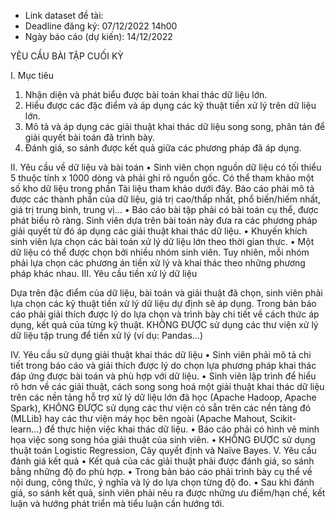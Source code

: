 - Link dataset đề tài: 
- Deadline đăng ký: 07/12/2022 14h00
- Ngày báo cáo (dự kiến): 14/12/2022

YÊU CẦU BÀI TẬP CUỐI KỲ

I.	Mục tiêu
1.	Nhận diện và phát biểu được bài toán khai thác dữ liệu lớn.
2.	Hiểu được các đặc điểm và áp dụng các kỹ thuật tiền xử lý trên dữ liệu lớn.
3.	Mô tả và áp dụng các giải thuật khai thác dữ liệu song song, phân tán để giải quyết
bài toán đã trình bày.
4.	Đánh giá, so sánh được kết quả giữa các phương pháp đã áp dụng.

II.	Yêu cầu về dữ liệu và bài toán
•	Sinh viên chọn nguồn dữ liệu có tối thiểu 5 thuộc tính x 1000 dòng và phải ghi rõ nguồn gốc. Có thể tham khảo một số kho dữ liệu trong phần Tài liệu tham khảo dưới đây. Báo cáo phải mô tả được các thành phần của dữ liệu, giá trị cao/thấp nhất, phổ biến/hiếm nhất, giá trị trung bình, trung vị…
•	Báo cáo bài tập phải có bài toán cụ thể, được phát biểu rõ ràng. Sinh viên dựa trên bài toán này đưa ra các phương pháp giải quyết từ đó áp dụng các giải thuật khai thác dữ liệu.
•	Khuyến khích sinh viên lựa chọn các bài toán xử lý dữ liệu lớn theo thời gian thực.
•	Một dữ liệu có thể được chọn bởi nhiều nhóm sinh viên. Tuy nhiên, mỗi nhóm phải lựa chọn các phương án tiền xử lý và khai thác theo những phương pháp khác nhau.
III.	Yêu cầu tiền xử lý dữ liệu

Dựa trên đặc điểm của dữ liệu, bài toán và giải thuật đã chọn, sinh viên phải lựa chọn các kỹ thuật tiền xử lý dữ liệu dự định sẽ áp dụng. Trong bản báo cáo phải giải thích được lý do lựa chọn và trình bày chi tiết về cách thức áp dụng, kết quả của từng kỹ thuật.
KHÔNG ĐƯỢC sử dụng các thư viện xử lý dữ liệu tập trung để tiền xử lý (ví dụ:
Pandas…)
 
IV.	Yêu cầu sử dụng giải thuật khai thác dữ liệu
•	Sinh viên phải mô tả chi tiết trong báo cáo và giải thích được lý do chọn lựa phương pháp khai thác đáp ứng được bài toán và phù hợp với dữ liệu.
•	Sinh viên lập trình để hiểu rõ hơn về các giải thuật, cách song song hoá một giải thuật khai thác dữ liệu trên các nền tảng hỗ trợ xử lý dữ liệu lớn đã học (Apache Hadoop, Apache Spark), KHÔNG ĐƯỢC sử dụng các thư viện có sẵn trên các nền tảng đó (MLLib) hay các thư viện máy học bên ngoài (Apache Mahout, Scikit- learn…) để thực hiện việc khai thác dữ liệu.
•	Báo cáo phải có hình vẽ minh họa việc song song hóa giải thuật của sinh viên.
•	KHÔNG ĐƯỢC sử dụng thuật toán Logistic Regression, Cây quyết định và Naïve Bayes.
V.	Yêu cầu đánh giá kết quả
•	Kết quả của các giải thuật phải được đánh giá, so sánh bằng những độ đo phù hợp.
•	Trong bản báo cáo phải trình bày cụ thể về nội dung, công thức, ý nghĩa và lý do lựa chọn từng độ đo.
•	Sau khi đánh giá, so sánh kết quả, sinh viên phải nêu ra được những ưu điểm/hạn chế, kết luận và hướng phát triển mà tiểu luận cần hướng tới.

